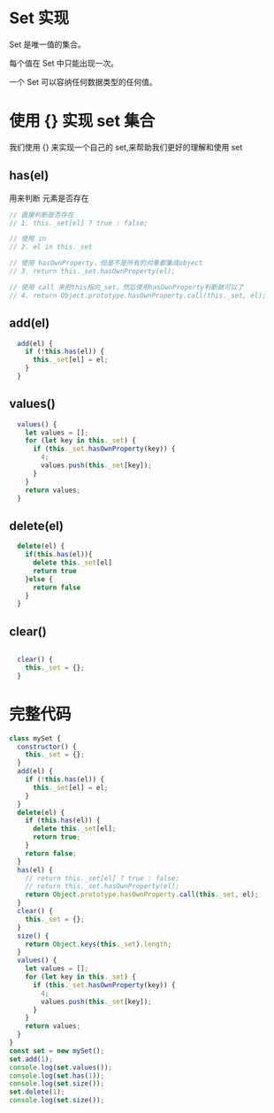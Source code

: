 # Set 实现

Set 是唯一值的集合。

每个值在 Set 中只能出现一次。

一个 Set 可以容纳任何数据类型的任何值。

# 使用 {} 实现 set 集合

我们使用 {} 来实现一个自己的 set,来帮助我们更好的理解和使用 set

## has(el)

用来判断 元素是否存在

```js
// 直接判断是否存在
// 1. this._set[el] ? true : false;

// 使用 in
// 2. el in this._set

// 使用 hasOwnProperty，但是不是所有的对象都集成object
// 3. return this._set.hasOwnProperty(el);

// 使用 call 来把this指向_set，然后使用hasOwnProperty判断就可以了
// 4. return Object.prototype.hasOwnProperty.call(this._set, el);
```

## add(el)

```js
  add(el) {
    if (!this.has(el)) {
      this._set[el] = el;
    }
  }
```

## values()

```js
  values() {
    let values = [];
    for (let key in this._set) {
      if (this._set.hasOwnProperty(key)) {
        4;
        values.push(this._set[key]);
      }
    }
    return values;
  }
```

## delete(el)

```js
  delete(el) {
    if(this.has(el)){
      delete this._set[el]
      return true
    }else {
      return false
    }
  }

```

## clear()

```js

  clear() {
    this._set = {};
  }
```

# 完整代码

```js
class mySet {
  constructor() {
    this._set = {};
  }
  add(el) {
    if (!this.has(el)) {
      this._set[el] = el;
    }
  }
  delete(el) {
    if (this.has(el)) {
      delete this._set[el];
      return true;
    }
    return false;
  }
  has(el) {
    // return this._set[el] ? true : false;
    // return this._set.hasOwnProperty(el);
    return Object.prototype.hasOwnProperty.call(this._set, el);
  }
  clear() {
    this._set = {};
  }
  size() {
    return Object.keys(this._set).length;
  }
  values() {
    let values = [];
    for (let key in this._set) {
      if (this._set.hasOwnProperty(key)) {
        4;
        values.push(this._set[key]);
      }
    }
    return values;
  }
}
const set = new mySet();
set.add(1);
console.log(set.values());
console.log(set.has(1));
console.log(set.size());
set.delete(1);
console.log(set.size());
```
